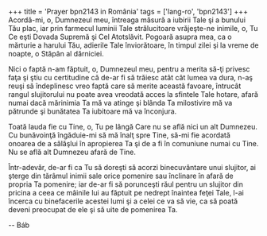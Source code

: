 +++
title = 'Prayer bpn2143 in România'
tags = ['lang-ro', 'bpn2143']
+++
Acordă-mi, o, Dumnezeul meu, întreaga măsură a iubirii Tale şi a bunului Tău plac, iar prin farmecul luminii Tale strălucitoare vrăjeşte-ne inimile, o, Tu Ce eşti Dovada Supremă şi Cel Atotslăvit. Pogoară asupra mea, ca o mărturie a harului Tău, adierile Tale înviorătoare, în timpul zilei şi la vreme de noapte, o Stăpân al dărniciei.

Nici o faptă n-am făptuit, o, Dumnezeul meu, pentru a merita să-ţi privesc faţa şi ştiu cu certitudine că de-ar fi să trăiesc atât cât lumea va dura, n-aş reuşi să îndeplinesc vreo faptă care să merite această favoare, întrucât rangul slujitorului nu poate avea vreodată acces la sfintele Tale hotare, afară numai dacă mărinimia Ta mă va atinge şi blânda Ta milostivire mă va pătrunde şi bunătatea Ta iubitoare mă va înconjura.

Toată lauda fie cu Tine, o, Tu pe lângă Care nu se află nici un alt Dumnezeu. Cu bunăvoinţă îngăduie-mi să mă înalţ spre Tine, să-mi fie acordată onoarea de a sălăşlui în apropierea Ta şi de a fi în comuniune numai cu Tine. Nu se află alt Dumnezeu afară de Tine.

Într-adevăr, de-ar fi ca Tu să doreşti să acorzi binecuvântare unui slujitor, ai şterge din tărâmul inimii sale orice pomenire sau înclinare în afară de propria Ta pomenire; iar de-ar fi să porunceşti răul pentru un slujitor din pricina a ceea ce mâinile lui au făptuit pe nedrept înaintea feţei Tale, l-ai încerca cu binefacerile acestei lumi şi a celei ce va să vie, ca să poată deveni preocupat de ele şi să uite de pomenirea Ta.

-- Báb
